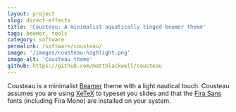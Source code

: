 ```yaml
---
layout: project
slug: direct-effects
title: 'Cousteau: A minimalist aquatically tinged beamer theme'
tags: beamer, tools
category: software
permalink: /software/cousteau/
image: '/images/cousteau-highlight.png'
image-alt: 'Cousteau theme'
github: https://github.com/mattblackwell/cousteau
---
```


Cousteau is a minimalist [Beamer][] theme with a light nautical touch. Cousteau assumes you are using [XeTeX][] to typeset you slides and that the [Fira Sans][fira] fonts (including Fira Mono) are installed on your system. 



[Beamer]: https://github.com/josephwright/beamer
[fira]: https://github.com/bBoxType/FiraSans
[cc]: https://creativecommons.org/licenses/by-sa/4.0/
[XeTeX]: http://xetex.sourceforge.net/
